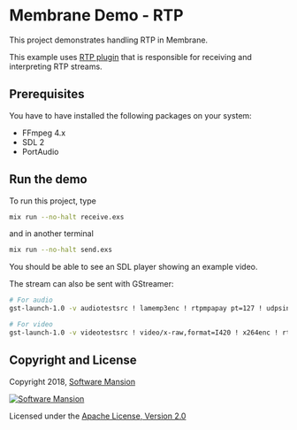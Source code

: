 # Membrane Demo - RTP

This project demonstrates handling RTP in Membrane.

This example uses [RTP plugin](https://github.com/membraneframework/membrane_rtp_plugin) that is responsible for
receiving and interpreting RTP streams.

## Prerequisites

You have to have installed the following packages on your system:

* FFmpeg 4.x
* SDL 2
* PortAudio

## Run the demo

To run this project, type

```bash
mix run --no-halt receive.exs
```

and in another terminal

```bash
mix run --no-halt send.exs
```

You should be able to see an SDL player showing an example video.

The stream can also be sent with GStreamer:

```bash
# For audio
gst-launch-1.0 -v audiotestsrc ! lamemp3enc ! rtpmpapay pt=127 ! udpsink host=127.0.0.1 port=5000

# For video
gst-launch-1.0 -v videotestsrc ! video/x-raw,format=I420 ! x264enc ! rtph264pay pt=96 ! udpsink host=127.0.0.1 port=5000
```

## Copyright and License

Copyright 2018, [Software Mansion](https://swmansion.com/?utm_source=git&utm_medium=readme&utm_campaign=membrane)

[![Software Mansion](https://membraneframework.github.io/static/logo/swm_logo_readme.png)](https://swmansion.com/?utm_source=git&utm_medium=readme&utm_campaign=membrane)

Licensed under the [Apache License, Version 2.0](LICENSE)
